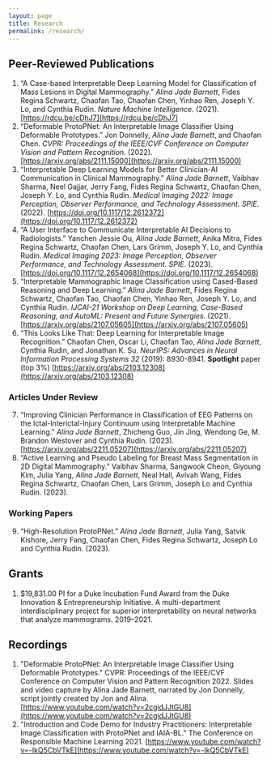 ```yaml
---
layout: page
title: Research
permalink: /research/
---
```


## Peer-Reviewed Publications
1. “A Case-based Interpretable Deep Learning Model for Classification of Mass Lesions in Digital Mammography.” *Alina Jade Barnett*, Fides Regina Schwartz, Chaofan Tao, Chaofan Chen, Yinhao Ren, Joseph Y. Lo, and Cynthia Rudin. *Nature Machine Intelligence*. (2021). [https://rdcu.be/cDhJ7](https://rdcu.be/cDhJ7)
2. “Deformable ProtoPNet: An Interpretable Image Classifier Using Deformable Prototypes.” Jon Donnelly, *Alina Jade Barnett*, and Chaofan Chen. *CVPR: Proceedings of the IEEE/CVF Conference on Computer Vision and Pattern Recognition*. (2022). [https://arxiv.org/abs/2111.15000](https://arxiv.org/abs/2111.15000)
3. “Interpretable Deep Learning Models for Better Clinician-AI Communication in Clinical Mammography.” *Alina Jade Barnett*, Vaibhav Sharma, Neel Gajjar, Jerry Fang, Fides Regina Schwartz, Chaofan Chen, Joseph Y. Lo, and Cynthia Rudin. *Medical Imaging 2022: Image Perception, Observer Performance, and Technology Assessment. SPIE*. (2022). [https://doi.org/10.1117/12.2612372](https://doi.org/10.1117/12.2612372)
4. “A User Interface to Communicate Interpretable AI Decisions to Radiologists.” Yanchen Jessie Ou, *Alina Jade Barnett*, Anika Mitra, Fides Regina Schwartz, Chaofan Chen, Lars Grimm, Joseph Y. Lo, and Cynthia Rudin. *Medical Imaging 2023: Image Perception, Observer Performance, and Technology Assessment. SPIE*. (2023). [https://doi.org/10.1117/12.2654068](https://doi.org/10.1117/12.2654068)
5. “Interpretable Mammographic Image Classification using Cased-Based Reasoning and Deep Learning.” *Alina Jade Barnett*, Fides Regina Schwartz, Chaofan Tao, Chaofan Chen, Yinhao Ren, Joseph Y. Lo, and Cynthia Rudin. *IJCAI-21 Workshop on Deep Learning, Case-Based Reasoning, and AutoML: Present and Future Synergies*. (2021). [https://arxiv.org/abs/2107.05605](https://arxiv.org/abs/2107.05605)
6. “This Looks Like That: Deep Learning for Interpretable Image Recognition.” Chaofan Chen, Oscar Li, Chaofan Tao, *Alina Jade Barnett*, Cynthia Rudin, and Jonathan K. Su. *NeurIPS: Advances in Neural Information Processing Systems 32* (2019): 8930-8941. **Spotlight** paper (top 3%) [https://arxiv.org/abs/2103.12308](https://arxiv.org/abs/2103.12308)

### Articles Under Review
7. “Improving Clinician Performance in Classification of EEG Patterns on the Ictal-Interictal-Injury Continuum using Interpretable Machine Learning.” *Alina Jade Barnett*, Zhicheng Guo, Jin Jing, Wendong Ge, M. Brandon Westover and Cynthia Rudin. (2023). [https://arxiv.org/abs/2211.05207](https://arxiv.org/abs/2211.05207)
8. “Active Learning and Pseudo Labeling for Breast Mass Segmentation in 2D Digital Mammography.” Vaibhav Sharma, Sangwook Cheon, Giyoung Kim, Julia Yang, *Alina Jade Barnett*, Neal Hall, Avivah Wang, Fides Regina Schwartz, Chaofan Chen, Lars Grimm, Joseph Lo and Cynthia Rudin. (2023).

### Working Papers
9. “High-Resolution ProtoPNet.” *Alina Jade Barnett*, Julia Yang, Satvik Kishore, Jerry Fang, Chaofan Chen, Fides Regina Schwartz, Joseph Lo and Cynthia Rudin. (2023).

## Grants
1. $19,831.00 PI for a Duke Incubation Fund Award from the Duke Innovation & Entrepreneurship Initiative. A multi-department interdisciplinary project for superior interpretability on neural networks that analyze mammograms. 2019–2021.

## Recordings
1. "Deformable ProtoPNet: An Interpretable Image Classifier Using Deformable Prototypes." CVPR: Proceedings of the IEEE/CVF Conference on Computer Vision and Pattern Recognition 2022. Slides and video capture by Alina Jade Barnett, narrated by Jon Donnelly, script jointly created by Jon and Alina. [https://www.youtube.com/watch?v=2cgidJJtGU8](https://www.youtube.com/watch?v=2cgidJJtGU8)
2. "Introduction and Code Demo for Industry Practitioners: Interpretable Image Classification with ProtoPNet and IAIA-BL." The Conference on Responsible Machine Learning 2021. [https://www.youtube.com/watch?v=-IkQ5CbVTkE](https://www.youtube.com/watch?v=-IkQ5CbVTkE)

